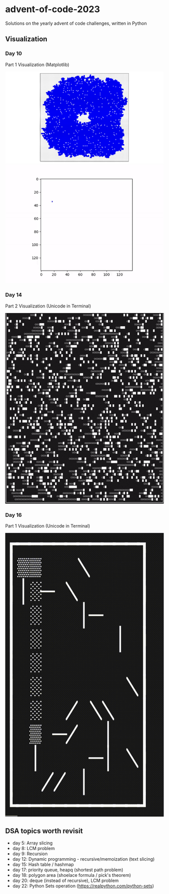 # advent-of-code-2023
Solutions on the yearly advent of code challenges, written in Python 

## Visualization
### Day 10
Part 1 Visualization (Matplotlib)

![part1-viz](python-code/day-10/img/day10-part1-viz.svg)
![part1-gif](python-code/day-10/animation/animation_accelerated.gif)

### Day 14
Part 2 Visualization (Unicode in Terminal)

![part2-vid](python-code/day-14/d14-p2-viz.gif)

### Day 16
Part 1 Visualization (Unicode in Terminal)

![part1-vid](python-code/day-16/d16-p1.gif)


## DSA topics worth revisit
- day 5: Array slicing
- day 8: LCM problem
- day 9: Recursion
- day 12: Dynamic programming - recursive/memoization (text slicing)
- day 15: Hash table / hashmap
- day 17: priority queue, heapq (shortest path problem)
- day 18: polygon area (shoelace formula / pick's theorem)
- day 20: deque (instead of recursive), LCM problem
- day 22: Python Sets operation (https://realpython.com/python-sets)




